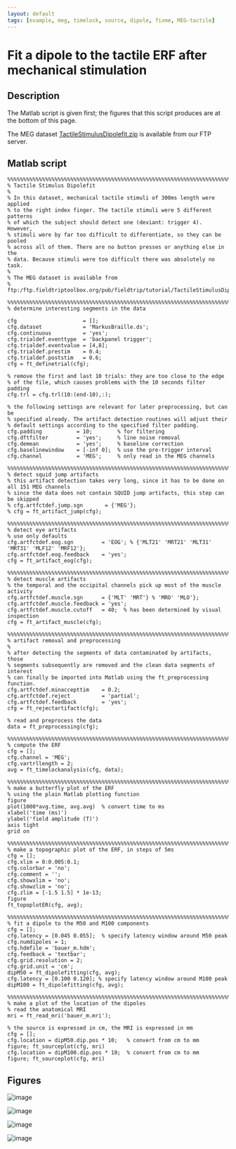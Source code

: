 ```yaml
---
layout: default
tags: [example, meg, timelock, source, dipole, fixme, MEG-tactile]
---
```


# Fit a dipole to the tactile ERF after mechanical stimulation

## Description

The Matlab script is given first; the figures that this script produces are at the bottom of this page. 

The MEG dataset [TactileStimulusDipolefit.zip](ftp://ftp.fieldtriptoolbox.org/pub/fieldtrip/tutorial/TactileStimulusDipolefit.zip) is available from our FTP server.
## Matlab script

	%%%%%%%%%%%%%%%%%%%%%%%%%%%%%%%%%%%%%%%%%%%%%%%%%%%%%%%%%%%%%%%%%%%%%%%%%%%%
	% Tactile Stimulus Dipolefit
	%
	% In this dataset, mechanical tactile stimuli of 300ms length were applied
	% to the right index finger. The tactile stimuli were 5 different patterns
	% of which the subject should detect one (deviant: trigger 4). However,
	% stimuli were by far too difficult to differentiate, so they can be pooled
	% across all of them. There are no button presses or anything else in the
	% data. Because stimuli were too difficult there was absolutely no task.
	%
	% The MEG dataset is available from
	%   ftp:/ftp.fieldtriptoolbox.org/pub/fieldtrip/tutorial/TactileStimulusDipolefit.zip
	
	%%%%%%%%%%%%%%%%%%%%%%%%%%%%%%%%%%%%%%%%%%%%%%%%%%%%%%%%%%%%%%%%%%%%%%%%%%%%
	% determine interesting segments in the data
	
	cfg                     = [];
	cfg.dataset             = 'MarkusBraille.ds';
	cfg.continuous          = 'yes';
	cfg.trialdef.eventtype  = 'backpanel trigger';
	cfg.trialdef.eventvalue = [4,8];
	cfg.trialdef.prestim    = 0.4;
	cfg.trialdef.poststim   = 0.6;
	cfg = ft_definetrial(cfg);
	
	% remove the first and last 10 trials: they are too close to the edge
	% of the file, which causes problems with the 10 seconds filter padding
	cfg.trl = cfg.trl(10:(end-10),:);
	
	% the following settings are relevant for later preprocessing, but can be
	% specified already. The artifact detection routines will adjust their
	% default settings according to the specified filter padding.
	cfg.padding           = 10;        % for filtering
	cfg.dftfilter         = 'yes';     % line noise removal
	cfg.demean            = 'yes';     % baseline correction
	cfg.baselinewindow    = [-inf 0];  % use the pre-trigger interval
	cfg.channel           = 'MEG';     % only read in the MEG channels
	
	%%%%%%%%%%%%%%%%%%%%%%%%%%%%%%%%%%%%%%%%%%%%%%%%%%%%%%%%%%%%%%%%%%%%%%%%%%%%
	% detect squid jump artifacts
	% this artifact detection takes very long, since it has to be done on all 151 MEG channels
	% since the data does not contain SQUID jump artifacts, this step can be skipped
	% cfg.artfctdef.jump.sgn       = {'MEG'};
	% cfg = ft_artifact_jump(cfg);
	
	%%%%%%%%%%%%%%%%%%%%%%%%%%%%%%%%%%%%%%%%%%%%%%%%%%%%%%%%%%%%%%%%%%%%%%%%%%%%
	% detect eye artifacts
	% use only defaults
	cfg.artfctdef.eog.sgn         = 'EOG'; % {'MLT21' 'MRT21' 'MLT31' 'MRT31' 'MLF12' 'MRF12'};
	cfg.artfctdef.eog.feedback    = 'yes';
	cfg = ft_artifact_eog(cfg);
	
	%%%%%%%%%%%%%%%%%%%%%%%%%%%%%%%%%%%%%%%%%%%%%%%%%%%%%%%%%%%%%%%%%%%%%%%%%%%%
	% detect muscle artifacts
	% the temporal and the occipital channels pick up most of the muscle activity
	cfg.artfctdef.muscle.sgn      = {'MLT' 'MRT'} % 'MRO' 'MLO'};
	cfg.artfctdef.muscle.feedback = 'yes';
	cfg.artfctdef.muscle.cutoff   = 40;  % has been determined by visual inspection
	cfg = ft_artifact_muscle(cfg);
	
	%%%%%%%%%%%%%%%%%%%%%%%%%%%%%%%%%%%%%%%%%%%%%%%%%%%%%%%%%%%%%%%%%%%%%%%%%%%%
	% artifact removal and preprocessing
	%
	% after detecting the segments of data contaminated by artifacts, those
	% segments subsequently are removed and the clean data segments of interest
	% can finally be imported into Matlab using the ft_preprocessing function.
	cfg.artfctdef.minaccepttim    = 0.2;
	cfg.artfctdef.reject          = 'partial';
	cfg.artfctdef.feedback        = 'yes';
	cfg = ft_rejectartifact(cfg);
	
	% read and preprocess the data
	data = ft_preprocessing(cfg);
	
	%%%%%%%%%%%%%%%%%%%%%%%%%%%%%%%%%%%%%%%%%%%%%%%%%%%%%%%%%%%%%%%%%%%%%%%%%%%%
	% compute the ERF
	cfg = [];
	cfg.channel = 'MEG';
	cfg.vartrllength = 2;
	avg = ft_timelockanalysis(cfg, data);
	
	%%%%%%%%%%%%%%%%%%%%%%%%%%%%%%%%%%%%%%%%%%%%%%%%%%%%%%%%%%%%%%%%%%%%%%%%%%%%
	% make a butterfly plot of the ERF
	% using the plain Matlab plotting function
	figure
	plot(1000*avg.time, avg.avg)  % convert time to ms
	xlabel('time (ms)')
	ylabel('field amplitude (T)')
	axis tight
	grid on
	
	%%%%%%%%%%%%%%%%%%%%%%%%%%%%%%%%%%%%%%%%%%%%%%%%%%%%%%%%%%%%%%%%%%%%%%%%%%%%
	% make a topographic plot of the ERF, in steps of 5ms
	cfg = [];
	cfg.xlim = 0:0.005:0.1;
	cfg.colorbar = 'no';
	cfg.comment = '';
	cfg.showxlim = 'no';
	cfg.showzlim = 'no';
	cfg.zlim = [-1.5 1.5] * 1e-13;
	figure
	ft_topoplotER(cfg, avg);
	
	%%%%%%%%%%%%%%%%%%%%%%%%%%%%%%%%%%%%%%%%%%%%%%%%%%%%%%%%%%%%%%%%%%%%%%%%%%%%
	% fit a dipole to the M50 and M100 components
	cfg = [];
	cfg.latency = [0.045 0.055];  % specify latency window around M50 peak
	cfg.numdipoles = 1;
	cfg.hdmfile = 'bauer_m.hdm';
	cfg.feedback = 'textbar';
	cfg.grid.resolution = 2;
	cfg.grid.unit = 'cm';
	dipM50 = ft_dipolefitting(cfg, avg);
	cfg.latency = [0.100 0.120]; % specify latency window around M100 peak
	dipM100 = ft_dipolefitting(cfg, avg);
	
	%%%%%%%%%%%%%%%%%%%%%%%%%%%%%%%%%%%%%%%%%%%%%%%%%%%%%%%%%%%%%%%%%%%%%%%%%%%%
	% make a plot of the location of the dipoles
	% read the anatomical MRI
	mri = ft_read_mri('bauer_m.mri');
	
	% the source is expressed in cm, the MRI is expressed in mm
	cfg = [];
	cfg.location = dipM50.dip.pos * 10;   % convert from cm to mm
	figure; ft_sourceplot(cfg, mri)
	cfg.location = dipM100.dip.pos * 10;  % convert from cm to mm
	figure; ft_sourceplot(cfg, mri)

## Figures

![image](/media/example/time.jpg)

![image](/media/example/topos.jpg@600)

![image](/media/example/fig1.jpg)

![image](/media/example/fig2.jpg)

